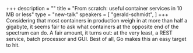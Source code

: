 +++
description = ""
title = "From scratch: useful container services in 10 MB or less"
type = "new-talk"
speakers = [
        "gerald-schmidt",
]
+++
Considering that most containers in production weigh in at more than half a gigabyte, it seems      fair to ask what containers at the opposite end of the spectrum can do. A fair amount, it turns out: at   the very least, a REST service, batch processor and GUI. Best of all, Go makes this an easy target to hit.